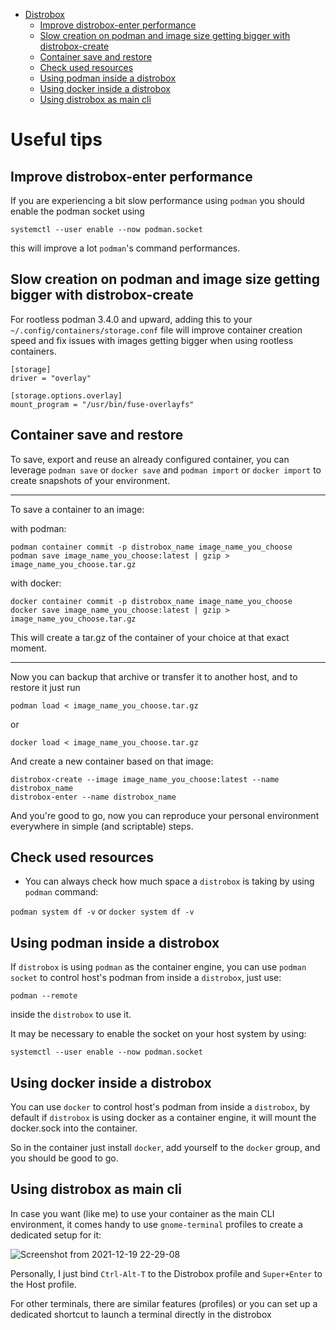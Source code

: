 - [Distrobox](index.md)
  * [Improve distrobox-enter performance](#improve-distrobox-enter-performance)
  * [Slow creation on podman and image size getting bigger with distrobox-create](#slow-creation-on-podman-and-image-size-getting-bigger-with-distrobox-create)
  * [Container save and restore](#container-save-and-restore)
  * [Check used resources](#check-used-resources)
  * [Using podman inside a distrobox](#using-podman-inside-a-distrobox)
  * [Using docker inside a distrobox](#using-docker-inside-a-distrobox)
  * [Using distrobox as main cli](#using-distrobox-as-main-cli)

# Useful tips

## Improve distrobox-enter performance

If you are experiencing a bit slow performance using `podman` you should enable
the podman socket using

`systemctl --user enable --now podman.socket`

this will improve a lot `podman`'s command performances.

## Slow creation on podman and image size getting bigger with distrobox-create

For rootless podman 3.4.0 and upward, adding this to your `~/.config/containers/storage.conf` file
will improve container creation speed and fix issues with images getting bigger when using
rootless containers.

```
[storage]
driver = "overlay"

[storage.options.overlay]
mount_program = "/usr/bin/fuse-overlayfs"
```

## Container save and restore

To save, export and reuse an already configured container, you can leverage `podman save` or `docker save` and `podman import` or `docker import`
to create snapshots of your environment.

---

To save a container to an image:

with podman:

```
podman container commit -p distrobox_name image_name_you_choose
podman save image_name_you_choose:latest | gzip > image_name_you_choose.tar.gz
```

with docker:

```
docker container commit -p distrobox_name image_name_you_choose
docker save image_name_you_choose:latest | gzip > image_name_you_choose.tar.gz
```

This will create a tar.gz of the container of your choice at that exact moment.

---

Now you can backup that archive or transfer it to another host, and to restore it
just run

```
podman load < image_name_you_choose.tar.gz
```

or

```
docker load < image_name_you_choose.tar.gz
```

And create a new container based on that image:

```
distrobox-create --image image_name_you_choose:latest --name distrobox_name
distrobox-enter --name distrobox_name
```

And you're good to go, now you can reproduce your personal environment everywhere
in simple (and scriptable) steps.

## Check used resources

- You can always check how much space a `distrobox` is taking by using `podman` command:

`podman system df -v` or `docker system df -v`

## Using podman inside a distrobox

If `distrobox` is using `podman` as the container engine, you can use `podman socket` to
control host's podman from inside a `distrobox`, just use:

`podman --remote`

inside the `distrobox` to use it.

It may be necessary to enable the socket on your host system by using:

`systemctl --user enable --now podman.socket`

## Using docker inside a distrobox

You can use `docker` to control host's podman from inside a `distrobox`,
by default if `distrobox` is using docker as a container engine, it will mount the
docker.sock into the container.

So in the container just install `docker`, add yourself to the `docker` group, and
you should be good to go.

## Using distrobox as main cli

In case you want (like me) to use your container as the main CLI environment, it comes
handy to use `gnome-terminal` profiles to create a dedicated setup for it:

![Screenshot from 2021-12-19 22-29-08](https://user-images.githubusercontent.com/598882/146691460-b8a5bb0a-a83d-4e32-abd0-4a0ff9f50eb7.png)

Personally, I just bind `Ctrl-Alt-T` to the Distrobox profile and `Super+Enter` to the Host profile.

For other terminals, there are similar features (profiles) or  you can set up a dedicated shortcut to
launch a terminal directly in the distrobox
